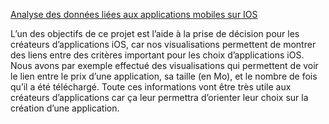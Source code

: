 

[Analyse des données liées aux applications mobiles sur IOS](https://douniaelou.github.io/myprojet/)

L’un des objectifs de ce projet est l’aide à la prise de décision pour les créateurs
d’applications iOS, car nos visualisations permettent de montrer des liens entre des critères
important pour les choix d’applications iOS. Nous avons par exemple effectué des
visualisations qui permettent de voir le lien entre le prix d’une application, sa taille (en Mo),
et le nombre de fois qu’il a été téléchargé. Toute ces informations vont être très utile
aux créateurs d’applications car ça leur permettra d’orienter leur choix
sur la création d’une application.
